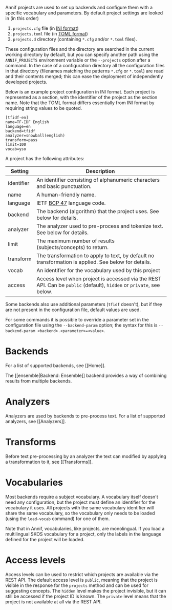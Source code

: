 Annif projects are used to set up backends and configure them with a specific vocabulary and parameters. By default project settings are looked in (in this order)
1. `projects.cfg` file (in [INI format](https://en.wikipedia.org/wiki/INI_file))
2. `projects.toml` file (in [TOML format](https://en.wikipedia.org/wiki/TOML))
3. `projects.d` directory (containing `*.cfg` and/or `*.toml` files).

These configuration files and the directory are searched in the current working directory by default, but you can specify another path using the `ANNIF_PROJECTS` environment variable or the `--projects`  option after a command. In the case of a configuration directory all the configuration files in that directory (filenames matching the patterns `*.cfg` or `*.toml`) are read and their contents merged; this can ease the deployment of independently developed projects.

Below is an example project configuration in INI format. Each project is represented as a section, with the identifier of the project as the section name. Note that the TOML format differs essentially from INI format by requiring string values to be quoted.

```
[tfidf-en]
name=TF-IDF English
language=en
backend=tfidf
analyzer=snowball(english)
transform=pass
limit=100
vocab=yso
```

A project has the following attributes:

| Setting    | Description |
| ---------- | ----------- |
| identifier | An identifier consisting of alphanumeric characters and basic punctuation. |
| name       | A human-friendly name. |
| language   | IETF [BCP 47](https://en.wikipedia.org/wiki/IETF_language_tag) language code. |
| backend    | The backend (algorithm) that the project uses. See below for details. |
| analyzer   | The analyzer used to pre-process and tokenize text. See below for details. |
| limit      | The maximum number of results (subjects/concepts) to return. |
| transform  | The transformation to apply to text, by default no transformation is applied. See below for details. |
| vocab      | An identifier for the vocabulary used by this project |
| access     | Access level when project is accessed via the REST API. Can be `public` (default), `hidden` or `private`, see below.

Some backends also use additional parameters (`tfidf` doesn't), but if they are not present in the configuration file, default values are used.

For some commands it is possible to override a parameter set in the configuration file using the `--backend-param` option; the  syntax for this is `--backend-param <backend>.<parameter>=<value>`.

# Backends

For a list of supported backends, see [[Home]].

The [[ensemble|Backend: Ensemble]] backend provides a way of combining results from multiple backends.
 
# Analyzers

Analyzers are used by backends to pre-process text. For a list of supported analyzers, see [[Analyzers]].

# Transforms

Before text pre-processing by an analyzer the text can modified by applying a transformation to it, see [[Transforms]]. 

# Vocabularies

Most backends require a subject vocabulary. A vocabulary itself doesn't need any configuration, but the project must define an identifier for the vocabulary it uses. All projects with the same vocabulary identifier will share the same vocabulary, so the vocabulary only needs to be loaded (using the `load-vocab` command) for one of them.

Note that in Annif, vocabularies, like projects, are monolingual. If you load a multilingual SKOS vocabulary for a project, only the labels in the language defined for the project will be loaded.

# Access levels

Access levels can be used to restrict which projects are available via the REST API. The default access level is `public`, meaning that the project is visible in the response for the `projects` method and can be used for suggesting concepts. The `hidden` level makes the project invisible, but it can still be accessed if the project ID is known. The `private` level means that the project is not available at all via the REST API.